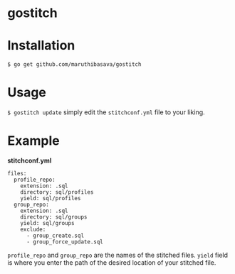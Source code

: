 # gostitch

# Installation
```$ go get github.com/maruthibasava/gostitch```

# Usage  
```$ gostitch update```
simply edit the `stitchconf.yml` file to your liking.

# Example

**stitchconf.yml**
```
files: 
  profile_repo: 
    extension: .sql
    directory: sql/profiles
    yield: sql/profiles
  group_repo: 
    extension: .sql
    directory: sql/groups
    yield: sql/groups
    exclude: 
      - group_create.sql
      - group_force_update.sql
```
`profile_repo` and `group_repo` are the names of the stitched files.
`yield` field is where you enter the path of the desired location of your stitched file. 


